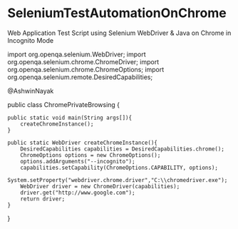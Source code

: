 # SeleniumTestAutomationOnChrome
Web Application Test Script using Selenium WebDriver &amp; Java on Chrome in Incognito Mode

import org.openqa.selenium.WebDriver;
import org.openqa.selenium.chrome.ChromeDriver;
import org.openqa.selenium.chrome.ChromeOptions;
import org.openqa.selenium.remote.DesiredCapabilities;

@AshwinNayak

public class ChromePrivateBrowsing {

    public static void main(String args[]){
        createChromeInstance();
    }

    public static WebDriver createChromeInstance(){
        DesiredCapabilities capabilities = DesiredCapabilities.chrome();
        ChromeOptions options = new ChromeOptions();
        options.addArguments("--incognito");
        capabilities.setCapability(ChromeOptions.CAPABILITY, options);
        System.setProperty("webdriver.chrome.driver","C:\\chromedriver.exe");
        WebDriver driver = new ChromeDriver(capabilities);
        driver.get("http://www.google.com");
        return driver;
    }
}
